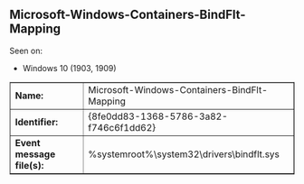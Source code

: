 ## Microsoft-Windows-Containers-BindFlt-Mapping

Seen on:
* Windows 10 (1903, 1909)

<table border="1" class="docutils">
  <tbody>
    <tr>
      <td><b>Name:</b></td>
      <td>Microsoft-Windows-Containers-BindFlt-Mapping</td>
    </tr>
    <tr>
      <td><b>Identifier:</b></td>
      <td>{8fe0dd83-1368-5786-3a82-f746c6f1dd62}</td>
    </tr>
    <tr>
      <td><b>Event message file(s):</b></td>
      <td>%systemroot%\system32\drivers\bindflt.sys</td>
    </tr>
  </tbody>
</table>

&nbsp;

